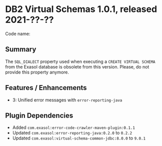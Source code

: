 # DB2 Virtual Schemas 1.0.1, released 2021-??-??

Code name:

## Summary

The `SQL_DIALECT` property used when executing a `CREATE VIRTUAL SCHEMA` from the Exasol database is obsolete from this version. Please, do not provide this property anymore.

## Features / Enhancements

* 3: Unified error messages with `error-reporting-java` 

## Plugin Dependencies

* Added `com.exasol:error-code-crawler-maven-plugin:0.1.1`
* Updated `com.exasol:error-reporting-java:0.2.0` to `0.2.2`
* Updated `com.exasol:virtual-schema-common-jdbc:8.0.0` to `9.0.1`